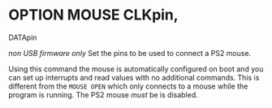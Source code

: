 # OPTION MOUSE CLKpin,
DATApin

*non USB firmware only*
Set the pins to be used to connect a PS2 mouse.

Using this command the mouse is automatically configured on boot and you can set up interrupts and read values with no additional commands. This is different from the `MOUSE OPEN` which only connects to a mouse while the program is running. The PS2 mouse *must* be is disabled.

